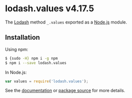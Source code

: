 # lodash.values v4.17.5

The [Lodash](https://lodash.com/) method `_.values` exported as a [Node.js](https://nodejs.org/) module.

## Installation

Using npm:
```bash
$ {sudo -H} npm i -g npm
$ npm i --save lodash.values
```

In Node.js:
```js
var values = require('lodash.values');
```

See the [documentation](https://lodash.com/docs#values) or [package source](https://github.com/lodash/lodash/blob/4.17.5-npm-packages/lodash.values) for more details.
